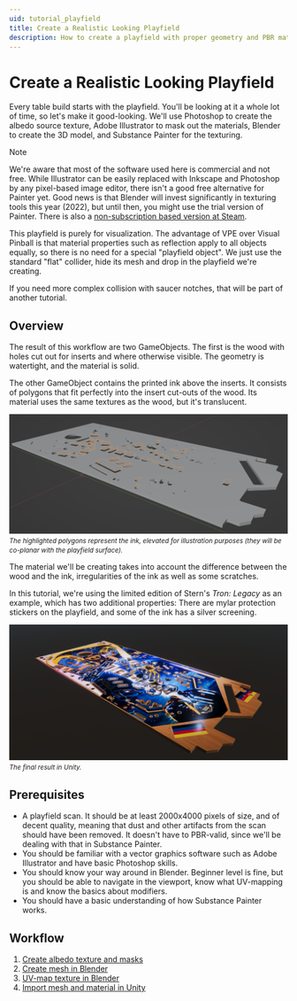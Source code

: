 ```yaml
---
uid: tutorial_playfield
title: Create a Realistic Looking Playfield
description: How to create a playfield with proper geometry and PBR material
---
```


# Create a Realistic Looking Playfield

Every table build starts with the playfield. You'll be looking at it a whole lot of time, so let's make it good-looking. We'll use Photoshop to create the albedo source texture, Adobe Illustrator to mask out the materials, Blender to create the 3D model, and Substance Painter for the texturing.

> [!note]
> We're aware that most of the software used here is commercial and not free. While Illustrator can be easily replaced with Inkscape and Photoshop by any pixel-based image editor, there isn't a good free alternative for Painter yet. Good news is that Blender will invest significantly in texturing tools this year (2022), but until then, you might use the trial version of Painter. There is also a [non-subscription based version at Steam](https://store.steampowered.com/app/1775390/Substance_3D_Painter_2022/).

This playfield is purely for visualization. The advantage of VPE over Visual Pinball is that material properties such as reflection apply to all objects equally, so there is no need for a special "playfield object". We just use the standard "flat" collider, hide its mesh and drop in the playfield we're creating.

If you need more complex collision with saucer notches, that will be part of another tutorial.

## Overview

The result of this workflow are two GameObjects. The first is the wood with holes cut out for inserts and where otherwise visible. The geometry is watertight, and the material is solid.

The other GameObject contains the printed ink above the inserts. It consists of polygons that fit perfectly into the insert cut-outs of the wood. Its material uses the same textures as the wood, but it's translucent.

![Overview](overview.png)
<small><i>The highlighted polygons represent the ink, elevated for illustration purposes (they will be co-planar with the playfield surface).</i></small>

The material we'll be creating takes into account the difference between the wood and the ink, irregularities of the ink as well as some scratches. 

In this tutorial, we're using the limited edition of Stern's *Tron: Legacy* as an example, which has two additional properties: There are mylar protection stickers on the playfield, and some of the ink has a silver screening.

![Final result in Unity](tron-example.png)
<small><i>The final result in Unity.</i></small>

## Prerequisites

- A playfield scan. It should be at least 2000x4000 pixels of size, and of decent quality, meaning that dust and other artifacts from the scan should have been removed. It doesn't have to PBR-valid, since we'll be dealing with that in Substance Painter.
- You should be familiar with a vector graphics software such as Adobe Illustrator and have basic Photoshop skills.
- You should know your way around in Blender. Beginner level is fine, but you should be able to navigate in the viewport, know what UV-mapping is and know the basics about modifiers.
- You should have a basic understanding of how Substance Painter works.

## Workflow

1. [Create albedo texture and masks](xref:tutorial_playfield_1)
3. [Create mesh in Blender](xref:tutorial_playfield_2)
3. [UV-map texture in Blender](xref:tutorial_playfield_3)
4. [Import mesh and material in Unity](xref:tutorial_playfield_4)
